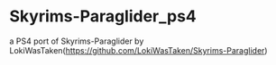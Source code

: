 # Skyrims-Paraglider_ps4
a PS4 port of Skyrims-Paraglider by LokiWasTaken(https://github.com/LokiWasTaken/Skyrims-Paraglider)

